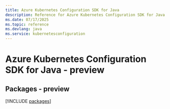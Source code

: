 ```yaml
---
title: Azure Kubernetes Configuration SDK for Java
description: Reference for Azure Kubernetes Configuration SDK for Java
ms.date: 07/17/2025
ms.topic: reference
ms.devlang: java
ms.service: kubernetesconfiguration
---
```

# Azure Kubernetes Configuration SDK for Java - preview
## Packages - preview
[!INCLUDE [packages](kubernetes-configuration-index.md)]